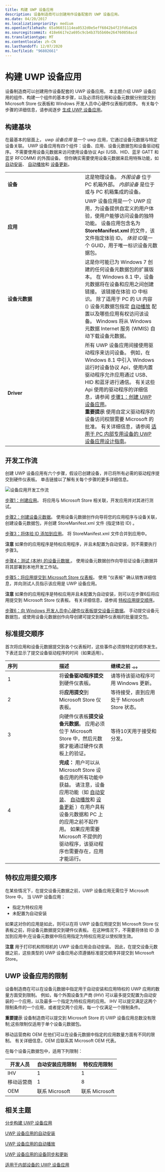 ```yaml
---
title: 构建 UWP 设备应用
description: 设备制造商可以创建用作设备配套的 UWP 设备应用。
ms.date: 04/20/2017
ms.localizationpriority: medium
ms.openlocfilehash: 65a96031114ea0532d0e5eff6042b4f23fd6ad26
ms.sourcegitcommit: 418e6617e2a695c9cb4b37b5b60e264760858acd
ms.translationtype: MT
ms.contentlocale: zh-CN
ms.lasthandoff: 12/07/2020
ms.locfileid: "96802661"
---
```

# <a name="building-uwp-device-apps"></a>构建 UWP 设备应用


设备制造商可以创建用作设备配套的 UWP 设备应用。 本主题介绍 UWP 设备应用的组件、构建一个组件的基本步骤，以及必须将应用和设备元数据分别提交到 Microsoft Store 仪表板和 Windows 开发人员中心硬件仪表板的顺序。 有关每个步骤的详细信息，请参阅逐步 [生成 UWP 设备应用](build-a-uwp-device-app-step-by-step.md)。

## <a name="span-idthe_building_blocksspanspan-idthe_building_blocksspanspan-idthe_building_blocksspanthe-building-blocks"></a><span id="The_building_blocks"></span><span id="the_building_blocks"></span><span id="THE_BUILDING_BLOCKS"></span>构建基块


在最基本的层面上， *uwp 设备应用* 是一个 uwp 应用，它通过设备元数据与特定设备关联。 UWP 设备应用有四个组件：设备、应用、设备元数据包和设备驱动程序。 不需要使用设备元数据来访问使用设备协议 Api (USB、HID、蓝牙 GATT 和蓝牙 RFCOMM) 的外围设备。 但你确实需要使用设备元数据来启用特殊功能，如 [自动安装](auto-install-for-uwp-device-apps.md)、 [自动播放](autoplay-for-uwp-device-apps.md)和 [设备更新](device-sync-and-update-for-uwp-device-apps.md)。

<table>
<colgroup>
<col width="50%" />
<col width="50%" />
</colgroup>
<tbody>
<tr class="odd">
<td align="left"><strong>设备</strong></td>
<td align="left">这是物理设备。 <em>外围设备</em> 位于 PC 机箱外部。 <em>内部设备</em> 是位于或与 PC 机箱集成的设备。</td>
</tr>
<tr class="even">
<td align="left"><strong>应用</strong></td>
<td align="left">UWP 设备应用是一个 UWP 应用，为设备提供自定义的用户体验，使用户能够访问设备的独特功能。 设备应用包含名为 <strong>StoreManifest.xml</strong> 的文件，该文件指定体验 ID。 <em>体验 ID</em>是一个 GUID，用于唯一标识设备元数据包。</td>
</tr>
<tr class="odd">
<td align="left"><strong>设备元数据</strong></td>
<td align="left">这是你可能已为 Windows 7 创建的任何设备元数据包的扩展版本。 在 Windows 8.1 中，设备元数据将在设备和应用之间创建链接。 该链接在体验 ID 中标识。 除了适用于 PC 的 UI 内容 () 设备元数据包指定 <a href="autoplay-for-uwp-device-apps.md" data-raw-source="[AutoPlay](autoplay-for-uwp-device-apps.md)">自动播放</a> 配置以及哪些应用有权访问该设备。 Windows 将从 Windows 元数据 Internet 服务 (WMIS) 自动下载设备元数据。</td>
</tr>
<tr class="even">
<td align="left"><strong>Driver</strong></td>
<td align="left">所有 UWP 设备应用间接使用驱动程序来访问设备。 例如，在 Windows 8.1 中引入 Windows 运行时设备协议 Api，使用内置驱动程序允许应用通过 USB、HID 和蓝牙进行通信。 有关这些 Api 使用的驱动程序的详细信息，请参阅 <a href="step-1--create-a-uwp-device-app.md" data-raw-source="[Step 1: Create a UWP device app](step-1--create-a-uwp-device-app.md)">步骤1：创建 UWP 设备应用</a>。
<div class="alert">
<strong>重要提示</strong>  使用自定义驱动程序的设备访问权限需要 Microsoft 的批准。 有关详细信息，请参阅 <a href="https://go.microsoft.com/fwlink/p/?LinkId=306693" data-raw-source="[UWP device app Design Guide for Specialized Devices Internal to the PC](https://go.microsoft.com/fwlink/p/?LinkId=306693)">适用于 PC 内部专用设备的 UWP 设备应用设计指南</a>。
</div>
<div>
 
</div></td>
</tr>
</tbody>
</table>

 

## <a name="span-iddevelopment_workflowspanspan-iddevelopment_workflowspanspan-iddevelopment_workflowspandevelopment-workflow"></a><span id="Development_workflow"></span><span id="development_workflow"></span><span id="DEVELOPMENT_WORKFLOW"></span>开发工作流


创建 UWP 设备应用有六个步骤，假设已创建设备，并已将所有必需的驱动程序提交到硬件仪表板。 单击链接以了解有关每个步骤的更多详细信息。

![设备应用开发工作流](images/device-app-workflow.png)

[步骤1：创建应用](step-1--create-a-uwp-device-app.md)。 将应用与 Microsoft Store 相关联，开发应用并对其进行测试。

[步骤2：创建设备元数据](step-2--create-device-metadata.md)。 使用设备元数据创作向导将您的应用程序与设备关联，创建设备元数据包，并创建 StoreManifest.xml 文件 (指定体验 ID) 。

[步骤3：将体验 ID 添加到应用](step-3--add-an-experience-id-to-the-app.md)。 将 StoreManifest.xml 文件合并到应用中。

**注意**  如果你的应用程序是特权应用程序，并且未配置为自动安装，则不需要执行步骤3。

 

[步骤4：测试 (本地) 的设备元数据 ](step-4--test-device-metadata.md)。 使用设备元数据创作向导验证设备元数据并将其部署到本地开发工作站。

[步骤5：将应用提交到 Microsoft Store 仪表板](step-5--submit-the-app.md)。 使用 "仪表板" 确认销售详细信息，并向测试人员指示该应用是 UWP 设备应用。

**注意**  如果你的应用程序是特权应用并且未配置为自动安装，则可以在步骤6后将应用提交到 Microsoft Store 仪表板。 有关详细信息，请参阅 [特权应用提交顺序](#priv-sequence)。

 

[步骤6：向 Windows 开发人员中心硬件仪表板提交设备元数据](step-6--submit-device-metadata.md)。 手动提交设备元数据包，或使用设备元数据创作向导创建可提交到硬件仪表板的批量提交包。

## <a name="span-idstandard_submission_sequencespanspan-idstandard_submission_sequencespanspan-idstandard_submission_sequencespanstandard-submission-sequence"></a><span id="Standard_submission_sequence"></span><span id="standard_submission_sequence"></span><span id="STANDARD_SUBMISSION_SEQUENCE"></span>标准提交顺序


首次将应用和设备元数据提交到各个仪表板时，这些事件必须按特定的顺序发生。 下表还显示了提交设备驱动程序的时间（如果适用）。

<table>
<colgroup>
<col width="33%" />
<col width="33%" />
<col width="33%" />
</colgroup>
<thead>
<tr class="header">
<th align="left">序列</th>
<th align="left">描述</th>
<th align="left">继续之前 .。。</th>
</tr>
</thead>
<tbody>
<tr class="odd">
<td align="left">1</td>
<td align="left">将<strong>设备驱动程序提交</strong>到硬件仪表板。</td>
<td align="left">请等待该驱动程序可用 Windows 更新。</td>
</tr>
<tr class="even">
<td align="left">2</td>
<td align="left">将<strong>应用提交</strong>到 Microsoft Store 仪表板。</td>
<td align="left">等待接受，直到应用处于 Microsoft Store 状态。</td>
</tr>
<tr class="odd">
<td align="left">3</td>
<td align="left">向硬件仪表板<strong>提交设备元数据</strong>。 应用必须位于 Microsoft Store 中，然后元数据才能通过硬件仪表板上的验证。</td>
<td align="left">等待10天用于接受和分发。</td>
</tr>
<tr class="even">
<td align="left">4</td>
<td align="left"><strong>完成：</strong> 用户可以从 Microsoft Store 设备应用的所有功能中获益。 请注意，设备应用功能（如 <a href="auto-install-for-uwp-device-apps.md" data-raw-source="[automatic installation](auto-install-for-uwp-device-apps.md)">自动安装</a>、 <a href="autoplay-for-uwp-device-apps.md" data-raw-source="[AutoPlay](autoplay-for-uwp-device-apps.md)">自动播放</a>和 <a href="device-sync-and-update-for-uwp-device-apps.md" data-raw-source="[device update](device-sync-and-update-for-uwp-device-apps.md)">设备更新</a> ）在用户具有设备元数据和 PC 上的应用之前不起作用。 如果应用需要 Microsoft 不提供的驱动程序，该驱动程序也需要存在，应用才能运行。</td>
<td align="left"></td>
</tr>
</tbody>
</table>

 

## <a name="span-idpriv-sequencespanspan-idpriv-sequencespanprivileged-app-submission-sequence"></a><span id="priv-sequence"></span><span id="PRIV-SEQUENCE"></span>特权应用提交顺序


在某些情况下，在提交设备元数据之前，UWP 设备应用无需位于 Microsoft Store 中。 当 UWP 设备应用：

-   指定为特权应用
-   未配置为自动安装

如果这对你的应用是如此，则可以在将 UWP 设备应用提交到 Microsoft Store 仪表板之前，将设备元数据提交到硬件仪表板。 在这种情况下，不需要将体验 ID 添加到应用中;在设备元数据中将应用指定为特权应用足以使权限生效。

**注意**  用于打印机和照相机的 UWP 设备应用会自动安装。 因此，在提交设备元数据之前，这些类型的 UWP 设备应用必须遵循标准提交顺序并提交到 Microsoft Store。

 

## <a name="span-idwindows_store_device_app_limitsspanspan-idwindows_store_device_app_limitsspanspan-idwindows_store_device_app_limitsspanuwp-device-app-limits"></a><span id="Windows_Store_device_app_limits"></span><span id="windows_store_device_app_limits"></span><span id="WINDOWS_STORE_DEVICE_APP_LIMITS"></span>UWP 设备应用的限制


设备制造商在可以在设备元数据中指定用于自动安装和应用特权的 UWP 应用的数量方面受到限制。 例如，每个外围设备生产商 (IHV) 可以最多提交配置为自动安装的一个应用，以及最多一个指定为特权应用的应用。 IHV 可以提交满足这两个限制条件的一个应用，或者提交两个应用，每一个仅满足一个限制条件。

**重要提示**  设备制造商可以提交到 Microsoft Store 的 UWP 设备应用总数没有限制;这些限制仅适用于单个设备元数据包。

 

移动运营商和 OEM 在他们可以在设备元数据中指定的应用数量方面有不同的限制。 有关详细信息，OEM 应联系其 Microsoft OEM 代表。

在每个设备元数据包中，适用下列限制：

| 开发人员       | 自动安装应用限制 | 特权应用限制 |
|-----------------|----------------------------------|----------------------|
| IHV             | 1                                | 1                    |
| 移动运营商 | 1                                | 8                    |
| OEM             | 联系 Microsoft                | 联系 Microsoft    |

 

## <a name="span-idrelated_topicsspanrelated-topics"></a><span id="related_topics"></span>相关主题


[分步构建 UWP 设备应用](build-a-uwp-device-app-step-by-step.md)

[UWP 设备应用的自动安装](auto-install-for-uwp-device-apps.md)

[UWP 设备应用的自动播放](autoplay-for-uwp-device-apps.md)

[UWP 设备应用的设备同步和更新](device-sync-and-update-for-uwp-device-apps.md)

[适用于内部设备的 UWP 设备应用](uwp-device-apps-for-specialized-devices.md)

 

 






